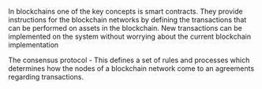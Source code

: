 In blockchains one of the key concepts is smart contracts. They provide instructions for the blockchain networks by defining the transactions that can be performed on assets in the blockchain. New transactions can be implemented on the system without worrying about the current blockchain implementation

The consensus protocol - This defines a set of rules and processes which determines how the nodes of a blockchain network come to an agreements regarding transactions.
